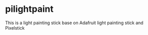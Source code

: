 # pilightpaint

This is a light painting stick base on Adafruit light painting stick and Pixelstick

